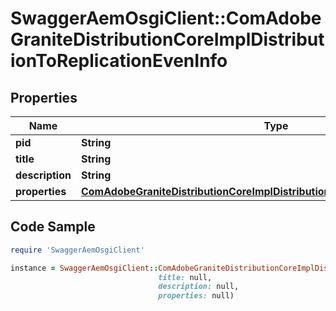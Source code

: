 # SwaggerAemOsgiClient::ComAdobeGraniteDistributionCoreImplDistributionToReplicationEvenInfo

## Properties

Name | Type | Description | Notes
------------ | ------------- | ------------- | -------------
**pid** | **String** |  | [optional] 
**title** | **String** |  | [optional] 
**description** | **String** |  | [optional] 
**properties** | [**ComAdobeGraniteDistributionCoreImplDistributionToReplicationEvenProperties**](ComAdobeGraniteDistributionCoreImplDistributionToReplicationEvenProperties.md) |  | [optional] 

## Code Sample

```ruby
require 'SwaggerAemOsgiClient'

instance = SwaggerAemOsgiClient::ComAdobeGraniteDistributionCoreImplDistributionToReplicationEvenInfo.new(pid: null,
                                 title: null,
                                 description: null,
                                 properties: null)
```


